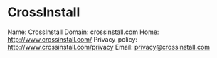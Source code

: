 
# CrossInstall

Name: CrossInstall
Domain: crossinstall.com
Home: http://www.crossinstall.com/
Privacy_policy: http://www.crossinstall.com/privacy
Email: privacy@crossinstall.com
